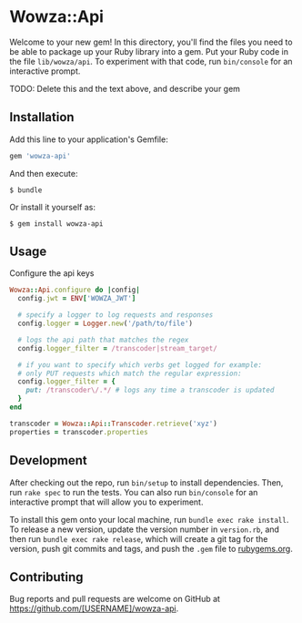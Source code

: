 # Wowza::Api

Welcome to your new gem! In this directory, you'll find the files you need to be able to package up your Ruby library into a gem. Put your Ruby code in the file `lib/wowza/api`. To experiment with that code, run `bin/console` for an interactive prompt.

TODO: Delete this and the text above, and describe your gem

## Installation

Add this line to your application's Gemfile:

```ruby
gem 'wowza-api'
```

And then execute:

    $ bundle

Or install it yourself as:

    $ gem install wowza-api

## Usage

Configure the api keys

```ruby
Wowza::Api.configure do |config|
  config.jwt = ENV['WOWZA_JWT']

  # specify a logger to log requests and responses
  config.logger = Logger.new('/path/to/file')

  # logs the api path that matches the regex
  config.logger_filter = /transcoder|stream_target/ 

  # if you want to specify which verbs get logged for example:
  # only PUT requests which match the regular expression:
  config.logger_filter = {
    put: /transcoder\/.*/ # logs any time a transcoder is updated
  }
end
```

```ruby
transcoder = Wowza::Api::Transcoder.retrieve('xyz')
properties = transcoder.properties
```

## Development

After checking out the repo, run `bin/setup` to install dependencies. Then, run `rake spec` to run the tests. You can also run `bin/console` for an interactive prompt that will allow you to experiment.

To install this gem onto your local machine, run `bundle exec rake install`. To release a new version, update the version number in `version.rb`, and then run `bundle exec rake release`, which will create a git tag for the version, push git commits and tags, and push the `.gem` file to [rubygems.org](https://rubygems.org).

## Contributing

Bug reports and pull requests are welcome on GitHub at https://github.com/[USERNAME]/wowza-api.
